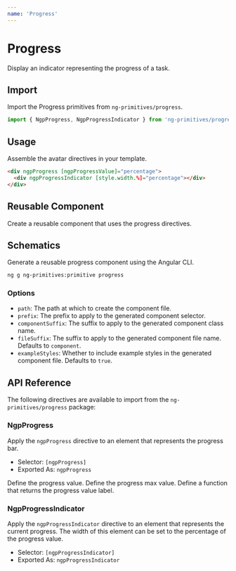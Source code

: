 ```yaml
---
name: 'Progress'
---
```


# Progress

Display an indicator representing the progress of a task.

<docs-example name="progress"></docs-example>

## Import

Import the Progress primitives from `ng-primitives/progress`.

```ts
import { NgpProgress, NgpProgressIndicator } from 'ng-primitives/progress';
```

## Usage

Assemble the avatar directives in your template.

```html
<div ngpProgress [ngpProgressValue]="percentage">
  <div ngpProgressIndicator [style.width.%]="percentage"></div>
</div>
```

## Reusable Component

Create a reusable component that uses the progress directives.

<docs-snippet name="progress"></docs-snippet>

## Schematics

Generate a reusable progress component using the Angular CLI.

```bash npm
ng g ng-primitives:primitive progress
```

### Options

- `path`: The path at which to create the component file.
- `prefix`: The prefix to apply to the generated component selector.
- `componentSuffix`: The suffix to apply to the generated component class name.
- `fileSuffix`: The suffix to apply to the generated component file name. Defaults to `component`.
- `exampleStyles`: Whether to include example styles in the generated component file. Defaults to `true`.

## API Reference

The following directives are available to import from the `ng-primitives/progress` package:

### NgpProgress

Apply the `ngpProgress` directive to an element that represents the progress bar.

- Selector: `[ngpProgress]`
- Exported As: `ngpProgress`

<prop-details name="ngpProgressValue" type="number">
  Define the progress value.
</prop-details>

<prop-details name="ngpProgressMax" type="number" default="100">
  Define the progress max value.
</prop-details>

<prop-details name="ngpProgressValueLabel" type="(value: number, max: number) => string">
  Define a function that returns the progress value label.
</prop-details>

### NgpProgressIndicator

Apply the `ngpProgressIndicator` directive to an element that represents the current progress.
The width of this element can be set to the percentage of the progress value.

- Selector: `[ngpProgressIndicator]`
- Exported As: `ngpProgressIndicator`
